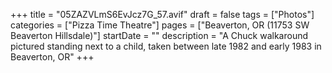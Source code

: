 +++
title = "05ZAZVLmS6EvJcz7G_57.avif"
draft = false
tags = ["Photos"]
categories = ["Pizza Time Theatre"]
pages = ["Beaverton, OR (11753 SW Beaverton Hillsdale)"]
startDate = ""
description = "A Chuck walkaround pictured standing next to a child, taken between late 1982 and early 1983 in Beaverton, OR"
+++
